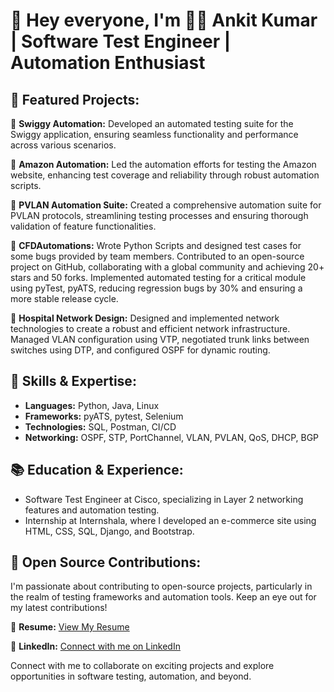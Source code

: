 # 👋 Hey everyone, I'm 👨‍💻 Ankit Kumar | Software Test Engineer | Automation Enthusiast

## 🌟 Featured Projects:

🍔 **Swiggy Automation:** Developed an automated testing suite for the Swiggy application, ensuring seamless functionality and performance across various scenarios.

🛒 **Amazon Automation:** Led the automation efforts for testing the Amazon website, enhancing test coverage and reliability through robust automation scripts.

🔬 **PVLAN Automation Suite:** Created a comprehensive automation suite for PVLAN protocols, streamlining testing processes and ensuring thorough validation of feature functionalities.

🔧 **CFDAutomations:** Wrote Python Scripts and designed test cases for some bugs provided by team members. Contributed to an open-source project on GitHub, collaborating with a global community and achieving 20+ stars and 50 forks. Implemented automated testing for a critical module using pyTest, pyATS, reducing regression bugs by 30% and ensuring a more stable release cycle.

🏥 **Hospital Network Design:** Designed and implemented network technologies to create a robust and efficient network infrastructure. Managed VLAN configuration using VTP, negotiated trunk links between switches using DTP, and configured OSPF for dynamic routing.

## 🔧 Skills & Expertise:

- **Languages:** Python, Java, Linux
- **Frameworks:** pyATS, pytest, Selenium
- **Technologies:** SQL, Postman, CI/CD
- **Networking:** OSPF, STP, PortChannel, VLAN, PVLAN, QoS, DHCP, BGP

## 📚 Education & Experience:

- Software Test Engineer at Cisco, specializing in Layer 2 networking features and automation testing.
- Internship at Internshala, where I developed an e-commerce site using HTML, CSS, SQL, Django, and Bootstrap.

## 🚀 Open Source Contributions:

I'm passionate about contributing to open-source projects, particularly in the realm of testing frameworks and automation tools. Keep an eye out for my latest contributions!

📄 **Resume:** [View My Resume](https://drive.google.com/file/d/1zhpSywzX2VFYKWTuuj63rtJXrw1XJNCM/view?usp=drive_link)

🔗 **LinkedIn:** [Connect with me on LinkedIn](https://www.linkedin.com/in/ankit-kumar-9b6953222/)

Connect with me to collaborate on exciting projects and explore opportunities in software testing, automation, and beyond.
